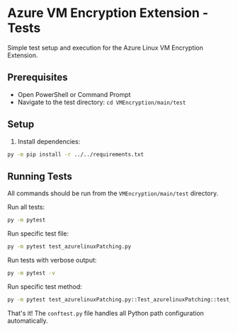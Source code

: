 # Azure VM Encryption Extension - Tests

Simple test setup and execution for the Azure Linux VM Encryption Extension.

## Prerequisites

- Open PowerShell or Command Prompt
- Navigate to the test directory: `cd VMEncryption/main/test`

## Setup

1. Install dependencies:
```bash
py -m pip install -r ../../requirements.txt
```

## Running Tests

All commands should be run from the `VMEncryption/main/test` directory.

Run all tests:
```bash
py -m pytest
```

Run specific test file:
```bash
py -m pytest test_azurelinuxPatching.py
```

Run tests with verbose output:
```bash
py -m pytest -v
```

Run specific test method:
```bash
py -m pytest test_azurelinuxPatching.py::Test_azurelinuxPatching::test_install_cryptsetup_already_installed -v
```

That's it! The `conftest.py` file handles all Python path configuration automatically.